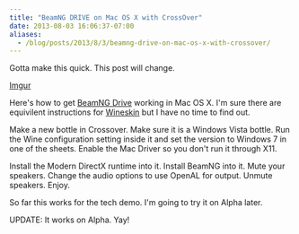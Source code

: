 ```yaml
---
title: "BeamNG DRIVE on Mac OS X with CrossOver"
date: 2013-08-03 16:06:37-07:00
aliases:
  - /blog/posts/2013/8/3/beamng-drive-on-mac-os-x-with-crossover/
---
```


Gotta make this quick. This post will change.

[Imgur](http://i.imgur.com/1cagpNd.jpg)

Here's how to get [BeamNG Drive][] working in Mac OS X. I'm sure there are equivilent instructions for [Wineskin][]
but I have no time to find out.

Make a new bottle in Crossover. Make sure it is a Windows Vista bottle. Run the Wine configuration setting inside it
and set the version to Windows 7 in one of the sheets. Enable the Mac Driver so you don't run it through X11.

Install the Modern DirectX runtime into it. Install BeamNG into it. Mute your speakers. Change the audio options to
use OpenAL for output. Unmute speakers. Enjoy.

So far this works for the tech demo. I'm going to try it on Alpha later.

UPDATE: It works on Alpha. Yay!

[BeamNG Drive]: http://www.beamng.com/drive/
[Wineskin]: http://wineskin.urgesoftware.com/tiki-index.php?page=Wineskin%2C+Play+your+favorite+Windows+games+on+Mac+OS+X+without+needing+Microsoft+Windows

